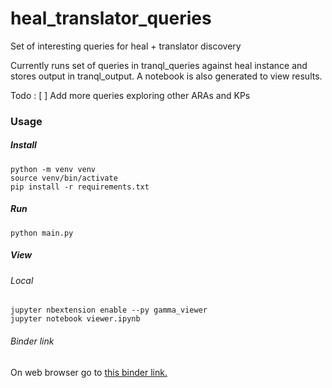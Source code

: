 # heal_translator_queries
Set of interesting queries for heal + translator discovery

Currently runs set of queries in tranql_queries against heal instance and stores output in tranql_output.
A notebook is also generated to view results. 

Todo :
[ ] Add more queries exploring other ARAs and KPs


### Usage

##### Install 
```shell
python -m venv venv
source venv/bin/activate
pip install -r requirements.txt
```

##### Run 
```shell
python main.py
```
##### View
###### Local
```shell
jupyter nbextension enable --py gamma_viewer 
jupyter notebook viewer.ipynb
```
###### Binder link

On web browser go to [this binder link.](https://mybinder.org/v2/gh/helxplatform/heal_translator_queries.git/HEAD?filepath=viewer.ipynb)
